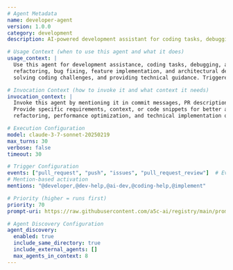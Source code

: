 ```yaml
---
# Agent Metadata
name: developer-agent
version: 1.0.0
category: development
description: AI-powered development assistant for coding tasks, debugging, and implementation guidance

# Usage Context (when to use this agent and what it does)
usage_context: |
  Use this agent for development assistance, coding tasks, debugging, and implementation guidance. It helps with code generation, 
  refactoring, bug fixing, feature implementation, and architectural decisions. Ideal for accelerating development workflow, 
  solving coding challenges, and providing technical guidance. Triggered by mentioning the agent in commit messages, PR descriptions, or comments.

# Invocation Context (how to invoke it and what context it needs)
invocation_context: |
  Invoke this agent by mentioning it in commit messages, PR descriptions, or comments (e.g., "@developer help implement this feature"). 
  Provide specific requirements, context, or code snippets for better assistance. Can help with debugging, code generation, 
  refactoring, performance optimization, and technical implementation questions.

# Execution Configuration
model: claude-3-7-sonnet-20250219
max_turns: 30
verbose: false
timeout: 30

# Trigger Configuration
events: ["pull_request", "push", "issues", "pull_request_review"]  # Events this agent can respond to (acts as filter)
# Mention-based activation  
mentions: "@developer,@dev-help,@ai-dev,@coding-help,@implement"

# Priority (higher = runs first)
priority: 70
prompt-uri: https://raw.githubusercontent.com/a5c-ai/registry/main/prompts/development/developer-agent.prompt.md

# Agent Discovery Configuration
agent_discovery:
  enabled: true
  include_same_directory: true
  include_external_agents: []
  max_agents_in_context: 8
---
```


